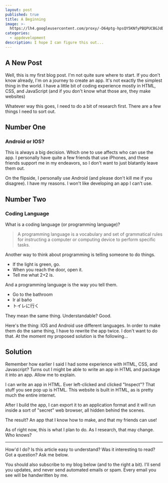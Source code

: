 ```yaml
---
layout: post
published: true
title: A Beginning
image: >-
  https://lh4.googleusercontent.com/proxy/-D64ptg-hpsQY5KNfyPBQPUCBGJdDpHzYVPjhWBN3sY6Dy1pzyRDU7qZERNOHTUEU8B9BJpFQqRznDjPGRX8Tk3nFVc-U4w9a96cJIn2Mpt52dzChRQ2R7SCmT4XIrMnxJx-og=w1536-h773
categories:
  - appdevelopment
description: I hope I can figure this out...
---
```

## A New Post

Well, this is my first blog post. I'm not quite sure where to start.
If you don't know already, I'm on a journey to create an app. It's not exactly the simplest thing in the world. I have a little bit of coding experience mostly in HTML, CSS, and JavaScript (and if you don't know what those are, they make websites)

Whatever way this goes, I need to do a bit of research first. There are a few things I need to sort out. 
## Number One
### Android or IOS?

This is always a big decision. Which one to use affects who can use the app. I personally have quite a few friends that use iPhones, and these friends support me in my endeavors, so I don't want to just blatantly leave them out.

On the flipside, I personally use Android (and please don't kill me if you disagree). I have my reasons. I won't like developing an app I can't use.

## Number Two
### Coding Language

What is a coding language (or programming language)?

> A programming language is a vocabulary and set of grammatical rules for instructing a computer or computing device to perform specific tasks.

Another way to think about programming is telling someone to do things.
* If the light is green, go.
* When you reach the door, open it.
* Tell me what 2+2 is.

And a programming language is the way you tell them.
* Go to the bathroom
* Ir al baño
* トイレに行く

They mean the same thing. Understandable? Good.

Here's the thing: IOS and Android use different languages. In order to make them do the same thing, I have to rewrite the app twice. I don't want to do that. At the moment my proposed solution is the following...

## Solution

Remember how earlier I said I had some experience with HTML, CSS, and Javascript? Turns out I might be able to write an app in HTML and package it into an app. Allow me to explain.

I can write an app in HTML. Ever left-clicked and clicked "Inspect"? That stuff you see pop up is HTML. This website is built in HTML, as is pretty much the entire internet.

After I build the app, I can export it to an application format and it will run inside a sort of "secret" web browser, all hidden behind the scenes.

The result? An app that I know how to make, and that my friends can use!

As of right now, this is what I plan to do. As I research, that may change. Who knows?

***

How'd I do? Is this article easy to understand? Was it interesting to read? Got a question? Ask me below.

You should also subscribe to my blog below (and to the right a bit). I'll send you updates, and never send automated emails or spam. Every email you see will be handwritten by me.
